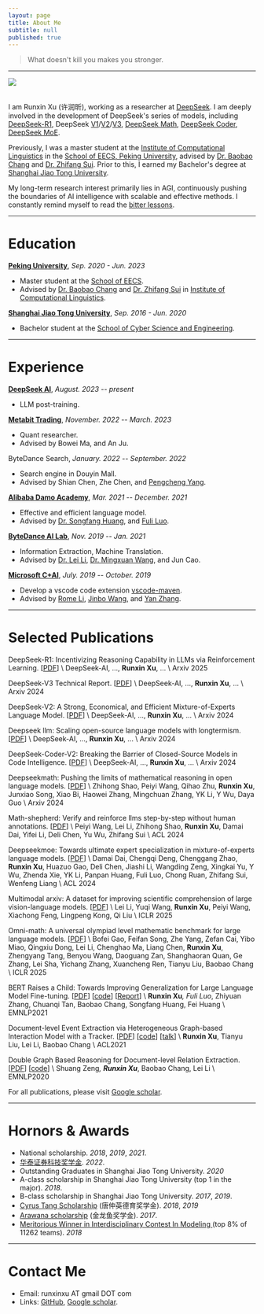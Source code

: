 ```yaml
---
layout: page
title: About Me
subtitle: null
published: true
---
```





> What doesn't kill you makes you stronger.

----------------------------


<img src="myself.jpeg" align="left">
<br>
<br>


I am Runxin Xu (许润昕), working as a researcher at [DeepSeek](https://chat.deepseek.com/). I am deeply involved in the development of DeepSeek's series of models, including [DeepSeek-R1](https://arxiv.org/abs/2501.12948), DeepSeek [V1](https://arxiv.org/abs/2401.02954)/[V2](https://arxiv.org/abs/2405.04434)/[V3](https://arxiv.org/abs/2412.19437), [DeepSeek Math](https://arxiv.org/abs/2402.03300), [DeepSeek Coder](https://arxiv.org/abs/2406.11931), [DeepSeek MoE](https://arxiv.org/abs/2401.06066). 

Previously, I was a master student at the [Institute of Computational Linguistics](https://icl.pku.edu.cn/) in the [School of EECS, Peking University](https://eecs.pku.edu.cn/), advised by [Dr. Baobao Chang](https://icl.pku.edu.cn/cy/cbb/index.htm) and [Dr. Zhifang Sui](https://icl.pku.edu.cn/cy/szf/ywb/index.htm). Prior to this, I earned my Bachelor's degree at [Shanghai Jiao Tong University](https://www.sjtu.edu.cn).

My long-term research interest primarily lies in AGI, continuously pushing the boundaries of AI intelligence with scalable and effective methods. I constantly remind myself to read the [bitter lessons](http://www.incompleteideas.net/IncIdeas/BitterLesson.html).



----------------------------

# Education

[**Peking University**](https://www.pku.edu.cn/), *Sep. 2020 - Jun. 2023*

- Master student at the [School of EECS](https://eecs.pku.edu.cn/).
- Advised by [Dr. Baobao Chang](https://icl.pku.edu.cn/cy/cbb/index.htm) and [Dr. Zhifang Sui](https://icl.pku.edu.cn/cy/szf/ywb/index.htm) in [Institute of Computational Linguistics](https://icl.pku.edu.cn/).

[**Shanghai Jiao Tong University**](https://www.sjtu.edu.cn/), *Sep. 2016 - Jun. 2020*

- Bachelor student at the [School of Cyber Science and Engineering](https://infosec.sjtu.edu.cn/).

----------------------------

# Experience

[**DeepSeek AI**](https://chat.deepseek.com/), *August. 2023 -- present*

- LLM post-training.

[**Metabit Trading**](https://www.metabit-trading.com/home), *November. 2022 -- March. 2023*

- Quant researcher.
- Advised by Bowei Ma, and An Ju.

ByteDance Search, *January. 2022 -- September. 2022*

- Search engine in Douyin Mall.
- Advised by Shian Chen, Zhe Chen, and [Pengcheng Yang](https://scholar.google.com/citations?user=5oUR6xIAAAAJ&hl=zh-CN).

[**Alibaba Damo Academy**](https://damo.alibaba.com/), *Mar. 2021 -- December. 2021*

- Effective and efficient language model.
- Advised by [Dr. Songfang Huang](https://www.linkedin.com/in/songfang), and [Fuli Luo](https://luofuli.github.io).

[**ByteDance AI Lab**](https://ailab.bytedance.com), *Nov. 2019 -- Jan. 2021*

- Information Extraction, Machine Translation.
- Advised by [Dr. Lei Li](https://lileicc.github.io), [Dr. Mingxuan Wang](https://mingxuan.github.io), and Jun Cao.

[**Microsoft C+AI**](https://www.microsoftpartnercommunity.com/t5/Cloud-AI/ct-p/cloud-ai), *July. 2019 -- October. 2019*

- Develop a vscode code extension [vscode-maven](https://github.com/microsoft/vscode-maven/graphs/contributors).
- Advised by [Rome Li](https://github.com/akaroml), [Jinbo Wang](https://github.com/testforstephen), and [Yan Zhang](https://github.com/Eskibear).

----------------------------

# Selected Publications

DeepSeek-R1: Incentivizing Reasoning Capability in LLMs via Reinforcement Learning. \[[PDF](https://arxiv.org/abs/2501.12948)\] \\
DeepSeek-AI, ..., **Runxin Xu**, ... \\
Arxiv 2025

DeepSeek-V3 Technical Report. \[[PDF](https://arxiv.org/pdf/2412.19437)\] \\
DeepSeek-AI, ..., **Runxin Xu**, ... \\
Arxiv 2024

DeepSeek-V2: A Strong, Economical, and Efficient Mixture-of-Experts Language Model. \[[PDF](https://arxiv.org/pdf/2405.04434)\] \\
DeepSeek-AI, ..., **Runxin Xu**, ... \\
Arxiv 2024

Deepseek llm: Scaling open-source language models with longtermism. \[[PDF](https://arxiv.org/pdf/2406.11931)\] \\
DeepSeek-AI, ..., **Runxin Xu**, ... \\
Arxiv 2024

DeepSeek-Coder-V2: Breaking the Barrier of Closed-Source Models in Code Intelligence. \[[PDF](https://arxiv.org/pdf/2406.11931)\] \\
DeepSeek-AI, ..., **Runxin Xu**, ... \\
Arxiv 2024

Deepseekmath: Pushing the limits of mathematical reasoning in open language models. \[[PDF](https://arxiv.org/pdf/2402.03300)\] \\
Zhihong Shao, Peiyi Wang, Qihao Zhu, **Runxin Xu**, Junxiao Song, Xiao Bi, Haowei Zhang, Mingchuan Zhang, YK Li, Y Wu, Daya Guo \\
Arxiv 2024

Math-shepherd: Verify and reinforce llms step-by-step without human annotations. \[[PDF](https://aclanthology.org/2024.acl-long.510.pdf)\] \\
Peiyi Wang, Lei Li, Zhihong Shao, **Runxin Xu**, Damai Dai, Yifei Li, Deli Chen, Yu Wu, Zhifang Sui \\
ACL 2024

Deepseekmoe: Towards ultimate expert specialization in mixture-of-experts language models. \[[PDF](https://arxiv.org/pdf/2401.06066)\] \\
Damai Dai, Chengqi Deng, Chenggang Zhao, **Runxin Xu**, Huazuo Gao, Deli Chen, Jiashi Li, Wangding Zeng, Xingkai Yu, Y Wu, Zhenda Xie, YK Li, Panpan Huang, Fuli Luo, Chong Ruan, Zhifang Sui, Wenfeng Liang \\
ACL 2024
	
Multimodal arxiv: A dataset for improving scientific comprehension of large vision-language models. \[[PDF](https://arxiv.org/pdf/2403.00231)\] \\
Lei Li, Yuqi Wang, **Runxin Xu**, Peiyi Wang, Xiachong Feng, Lingpeng Kong, Qi Liu \\
ICLR 2025

Omni-math: A universal olympiad level mathematic benchmark for large language models. \[[PDF](https://arxiv.org/pdf/2410.07985)\] \\
Bofei Gao, Feifan Song, Zhe Yang, Zefan Cai, Yibo Miao, Qingxiu Dong, Lei Li, Chenghao Ma, Liang Chen, **Runxin Xu**, Zhengyang Tang, Benyou Wang, Daoguang Zan, Shanghaoran Quan, Ge Zhang, Lei Sha, Yichang Zhang, Xuancheng Ren, Tianyu Liu, Baobao Chang \\
ICLR 2025

BERT Raises a Child: Towards Improving Generalization for Large Language Model Fine-tuning. \[[PDF](https://aclanthology.org/2021.emnlp-main.749.pdf)\] \[[code](https://github.com/RunxinXu/ChildTuning)\] \[[Report](https://mp.weixin.qq.com/s/zO0RSVeUOxnYece-ZORV6w)\] \\
**Runxin Xu**<sup>*</sup>, Fuli Luo<sup>*</sup>, Zhiyuan Zhang, Chuanqi Tan, Baobao Chang, Songfang Huang, Fei Huang \\
EMNLP2021

Document-level Event Extraction via Heterogeneous Graph-based Interaction Model with a Tracker. \[[PDF](https://aclanthology.org/2021.acl-long.274.pdf)\] \[[code](https://github.com/RunxinXu/GIT)\] \[[talk](https://www.bilibili.com/video/BV1sf4y1N7Hq)\] \\
**Runxin Xu**, Tianyu Liu, Lei Li, Baobao Chang \\
ACL2021

Double Graph Based Reasoning for Document-level Relation Extraction. \[[PDF](https://www.aclweb.org/anthology/2020.emnlp-main.127.pdf)\] \[[code](https://github.com/DreamInvoker/GAIN)\] \\
Shuang Zeng<sup>*</sup>, **Runxin Xu**<sup>*</sup>, Baobao Chang, Lei Li \\
EMNLP2020

For all publications, please visit [Google scholar](https://scholar.google.com/citations?hl=en&user=dRp21l4AAAAJ).

----------------------------

# Hornors & Awards

- National scholarship.  *2018*, *2019*, *2021*.
- [华泰证券科技奖学金](https://cs.pku.edu.cn/info/1428/3643.htm).  *2022*.
- Outstanding Graduates in Shanghai Jiao Tong University.  *2020*
- A-class scholarship in Shanghai Jiao Tong University (top 1 in the major). *2018*.
- B-class scholarship in Shanghai Jiao Tong University.  *2017*, *2019*.
- [Cyrus Tang Scholarship](http://www.tangfoundation.org.cn/)  (唐仲英德育奖学金). *2018*, *2019*
- [Arawana scholarship](https://jjh.jinlongyu.cn/project/index.aspx?NC=105003002) (金龙鱼奖学金).  *2017*.
- [Meritorious Winner in Interdisciplinary Contest In Modeling ](https://www.comap.com/undergraduate/contests/)(top 8% of 11262 teams).  *2018*

----------------------------

# Contact Me

- Email: runxinxu AT gmail DOT com
- Links: [GitHub](https://github.com/RunxinXu), [Google scholar](https://scholar.google.com/citations?hl=en&user=dRp21l4AAAAJ).
